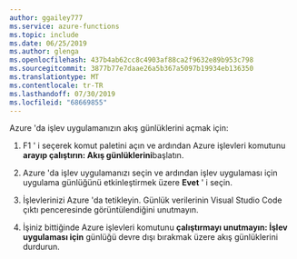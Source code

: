 ```yaml
---
author: ggailey777
ms.service: azure-functions
ms.topic: include
ms.date: 06/25/2019
ms.author: glenga
ms.openlocfilehash: 437b4ab62cc8c4903af88ca2f9632e89b953c798
ms.sourcegitcommit: 3877b77e7daae26a5b367a5097b19934eb136350
ms.translationtype: MT
ms.contentlocale: tr-TR
ms.lasthandoff: 07/30/2019
ms.locfileid: "68669855"
---
```

Azure 'da işlev uygulamanızın akış günlüklerini açmak için:

1. F1 ' i seçerek komut paletini açın ve ardından Azure işlevleri komutunu **arayıp çalıştırın: Akış günlüklerini**başlatın.

1. Azure 'da işlev uygulamanızı seçin ve ardından işlev uygulaması için uygulama günlüğünü etkinleştirmek üzere **Evet** ' i seçin.

1. İşlevlerinizi Azure 'da tetikleyin. Günlük verilerinin Visual Studio Code çıktı penceresinde görüntülendiğini unutmayın.

1. İşiniz bittiğinde Azure işlevleri komutunu **çalıştırmayı unutmayın: İşlev uygulaması için** günlüğü devre dışı bırakmak üzere akış günlüklerini durdurun.